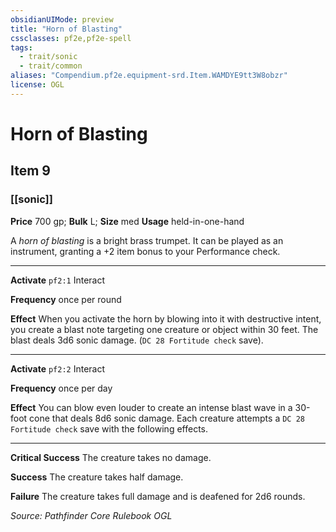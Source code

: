 ```yaml
---
obsidianUIMode: preview
title: "Horn of Blasting"
cssclasses: pf2e,pf2e-spell
tags:
  - trait/sonic
  - trait/common
aliases: "Compendium.pf2e.equipment-srd.Item.WAMDYE9tt3W8obzr"
license: OGL
---
```

# Horn of Blasting
## Item 9
### [[sonic]]


**Price** 700 gp; 
**Bulk** L; **Size** med
**Usage** held-in-one-hand

A _horn of blasting_ is a bright brass trumpet. It can be played as an instrument, granting a +2 item bonus to your Performance check.

* * *

**Activate** `pf2:1` Interact

**Frequency** once per round

**Effect** When you activate the horn by blowing into it with destructive intent, you create a blast note targeting one creature or object within 30 feet. The blast deals 3d6 sonic damage. (`DC 28 Fortitude check` save).

* * *

**Activate** `pf2:2` Interact

**Frequency** once per day

**Effect** You can blow even louder to create an intense blast wave in a 30-foot cone that deals 8d6 sonic damage. Each creature attempts a `DC 28 Fortitude check` save with the following effects.

* * *

**Critical Success** The creature takes no damage.

**Success** The creature takes half damage.

**Failure** The creature takes full damage and is deafened for 2d6 rounds.

*Source: Pathfinder Core Rulebook*
*OGL*